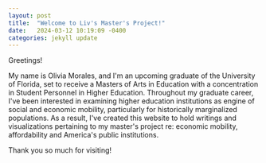 ```yaml
---
layout: post
title:  "Welcome to Liv's Master's Project!"
date:   2024-03-12 10:19:09 -0400
categories: jekyll update
---
```

Greetings!

My name is Olivia Morales, and I'm an upcoming graduate of the University of Florida, set to receive a Masters of Arts in Education with a concentration in 
Student Personnel in Higher Education. Throughout my graduate career, I've been interested in examining higher education institutions as engine of social and 
economic mobility, particularly for historically marginalized populations. As a result, I've created this website to hold writings and visualizations pertaining 
to my master's project re: economic mobility, affordability and America's public institutions. 

Thank you so much for visiting!  
